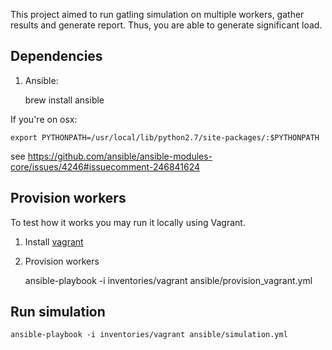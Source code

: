 This project aimed to run gatling simulation on multiple workers, gather results and generate report.
 Thus, you are able to generate significant load.

## Dependencies 

1. Ansible:

    brew install ansible 
    
If you're on osx:

    export PYTHONPATH=/usr/local/lib/python2.7/site-packages/:$PYTHONPATH
    
see https://github.com/ansible/ansible-modules-core/issues/4246#issuecomment-246841624

## Provision workers
 
To test how it works you may run it locally using Vagrant. 

1. Install [vagrant](https://www.vagrantup.com) 
2. Provision workers
  
    ansible-playbook -i inventories/vagrant ansible/provision_vagrant.yml


## Run simulation

    ansible-playbook -i inventories/vagrant ansible/simulation.yml
